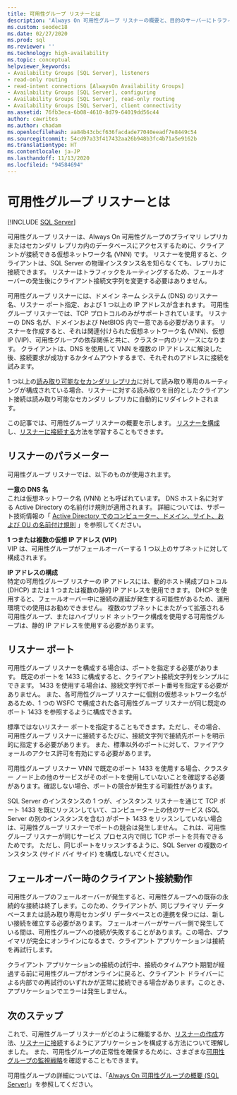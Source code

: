 ```yaml
---
title: 可用性グループ リスナーとは
description: 'Always On 可用性グループ リスナーの概要と、目的のサーバーにトラフィックを自動的に転送するためにそれがどのように機能するかについて説明します。 '
ms.custom: seodec18
ms.date: 02/27/2020
ms.prod: sql
ms.reviewer: ''
ms.technology: high-availability
ms.topic: conceptual
helpviewer_keywords:
- Availability Groups [SQL Server], listeners
- read-only routing
- read-intent connections [AlwaysOn Availability Groups]
- Availability Groups [SQL Server], configuring
- Availability Groups [SQL Server], read-only routing
- Availability Groups [SQL Server], client connectivity
ms.assetid: 76fb3eca-6b08-4610-8d79-64019dd56c44
author: cawrites
ms.author: chadam
ms.openlocfilehash: aa84b43cbcf636facdade77040eeadf7e8449c54
ms.sourcegitcommit: 54cd97a33f417432aa26b948b3fc4b71a5e9162b
ms.translationtype: HT
ms.contentlocale: ja-JP
ms.lasthandoff: 11/13/2020
ms.locfileid: "94584694"
---
```

# <a name="what-is-an-availability-group-listener"></a>可用性グループ リスナーとは  
[!INCLUDE [SQL Server](../../../includes/applies-to-version/sqlserver.md)]

可用性グループ リスナーは、Always On 可用性グループのプライマリ レプリカまたはセカンダリ レプリカ内のデータベースにアクセスするために、クライアントが接続できる仮想ネットワーク名 (VNN) です。 リスナーを使用すると、クライアントは、SQL Server の物理インスタンス名を知らなくても、レプリカに接続できます。 リスナーはトラフィックをルーティングするため、フェールオーバーの発生後にクライアント接続文字列を変更する必要はありません。 

可用性グループ リスナーには、ドメイン ネーム システム (DNS) のリスナー名、リスナー ポート指定、および 1 つ以上の IP アドレスが含まれます。 可用性グループ リスナーでは、TCP プロトコルのみがサポートされています。  リスナーの DNS 名が、ドメインおよび NetBIOS 内で一意である必要があります。  リスナーを作成すると、それは関連付けられた仮想ネットワーク名 (VNN)、仮想 IP (VIP)、可用性グループの依存関係と共に、クラスター内のリソースになります。 クライアントは、DNS を使用して VNN を複数の IP アドレスに解決した後、接続要求が成功するかタイムアウトするまで、それぞれのアドレスに接続を試みます。  
  
1 つ以上の[読み取り可能なセカンダリ レプリカ](../../../database-engine/availability-groups/windows/active-secondaries-readable-secondary-replicas-always-on-availability-groups.md)に対して読み取り専用のルーティングが構成されている場合、リスナーに対する読み取りを目的としたクライアント接続は読み取り可能なセカンダリ レプリカに自動的にリダイレクトされます。 
  
この記事では、可用性グループ リスナーの概要を示します。 [リスナーを構成](create-or-configure-an-availability-group-listener-sql-server.md)し、[リスナーに接続する](listeners-client-connectivity-application-failover.md)方法を学習することもできます。
  
  
##  <a name="listener-parameters"></a><a name="AGlConfig"></a> リスナーのパラメーター  

 可用性グループ リスナーでは、以下のものが使用されます。
  
 **一意の DNS 名**  
 これは仮想ネットワーク名 (VNN) とも呼ばれています。 DNS ホスト名に対する Active Directory の名前付け規則が適用されます。 詳細については、サポート技術情報の「 [Active Directory でのコンピューター、ドメイン、サイト、および OU の名前付け規則](https://support.microsoft.com/kb/909264) 」を参照してください。  
  
**1 つまたは複数の仮想 IP アドレス (VIP)**  
 VIP は、可用性グループがフェールオーバーする 1 つ以上のサブネットに対して構成されます。  
  
**IP アドレスの構成**  
 特定の可用性グループ リスナーの IP アドレスには、動的ホスト構成プロトコル (DHCP) または 1 つまたは複数の静的 IP アドレスを使用できます。 DHCP を使用すると、フェールオーバー中に接続の遅延が発生する可能性があるため、運用環境での使用はお勧めできません。 複数のサブネットにまたがって拡張される可用性グループ、またはハイブリッド ネットワーク構成を使用する可用性グループは、静的 IP アドレスを使用する必要があります。 
 
  
##  <a name="listener-port"></a><a name="SelectListenerPort"></a> リスナー ポート 
 可用性グループ リスナーを構成する場合は、ポートを指定する必要があります。  既定のポートを 1433 に構成すると、クライアント接続文字列をシンプルにできます。 1433 を使用する場合は、接続文字列でポート番号を指定する必要がありません。 また、各可用性グループ リスナーに個別の仮想ネットワーク名があるため、1 つの WSFC で構成された各可用性グループ リスナーが同じ既定のポート 1433 を参照するように構成できます。  
  
 標準ではないリスナー ポートを指定することもできます。ただし、その場合、可用性グループ リスナーに接続するたびに、接続文字列で接続先ポートを明示的に指定する必要があります。  また、標準以外のポートに対して、ファイアウォールのアクセス許可を有効にする必要があります。  
  
 可用性グループ リスナー VNN で既定のポート 1433 を使用する場合、クラスター ノード上の他のサービスがそのポートを使用していないことを確認する必要があります。確認しない場合、ポートの競合が発生する可能性があります。  
  
 SQL Server のインスタンスの 1 つが、インスタンス リスナーを通じて TCP ポート 1433 を既にリッスンしていて、コンピューター上の他のサービス (SQL Server の別のインスタンスを含む) がポート 1433 をリッスンしていない場合は、可用性グループ リスナーでポートの競合は発生しません。  これは、可用性グループ リスナーが同じサービス プロセス内で同じ TCP ポートを共有できるためです。  ただし、同じポートをリッスンするように、SQL Server の複数のインスタンス (サイド バイ サイド) を構成しないでください。  
  
  
##  <a name="behavior-of-client-connections-on-failover"></a><a name="CCBehaviorOnFailover"></a> フェールオーバー時のクライアント接続動作  

 可用性グループのフェールオーバーが発生すると、可用性グループへの既存の永続的な接続は終了します。このため、クライアントが、同じプライマリ データベースまたは読み取り専用セカンダリ データベースとの連携を保つには、新しい接続を確立する必要があります。  フェールオーバーがサーバー側で発生している間は、可用性グループへの接続が失敗することがあります。この場合、プライマリが完全にオンラインになるまで、クライアント アプリケーションは接続を再試行します。  
  
 クライアント アプリケーションの接続の試行中、接続のタイムアウト期間が経過する前に可用性グループがオンラインに戻ると、クライアント ドライバーによる内部での再試行のいずれかが正常に接続できる場合があります。このとき、アプリケーションでエラーは発生しません。  


## <a name="next-steps"></a>次のステップ

これで、可用性グループ リスナーがどのように機能するか、[リスナーの作成](create-or-configure-an-availability-group-listener-sql-server.md)方法、[リスナーに接続](listeners-client-connectivity-application-failover.md)するようにアプリケーションを構成する方法について理解しました。 また、可用性グループの正常性を確保するために、さまざまな[可用性グループの監視戦略](monitoring-of-availability-groups-sql-server.md)を確認することもできます。 

可用性グループの詳細については、「[Always On 可用性グループの概要 &#40;SQL Server&#41;](../../../database-engine/availability-groups/windows/overview-of-always-on-availability-groups-sql-server.md)」を参照してください。 
  

  
  
